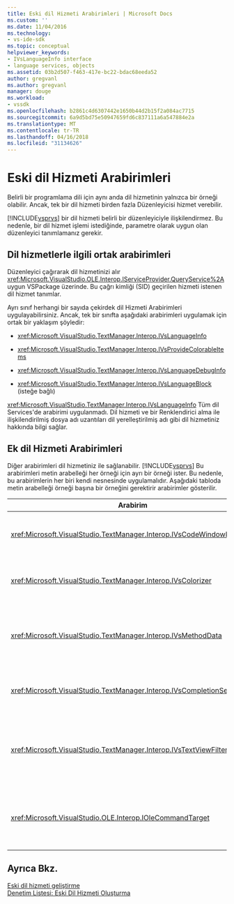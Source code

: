 ```yaml
---
title: Eski dil Hizmeti Arabirimleri | Microsoft Docs
ms.custom: ''
ms.date: 11/04/2016
ms.technology:
- vs-ide-sdk
ms.topic: conceptual
helpviewer_keywords:
- IVsLanguageInfo interface
- language services, objects
ms.assetid: 03b2d507-f463-417e-bc22-bdac68eeda52
author: gregvanl
ms.author: gregvanl
manager: douge
ms.workload:
- vssdk
ms.openlocfilehash: b2861c4d6307442e1650b44d2b15f2a084ac7715
ms.sourcegitcommit: 6a9d5bd75e50947659fd6c837111a6a547884e2a
ms.translationtype: MT
ms.contentlocale: tr-TR
ms.lasthandoff: 04/16/2018
ms.locfileid: "31134626"
---
```

# <a name="legacy-language-service-interfaces"></a>Eski dil Hizmeti Arabirimleri
Belirli bir programlama dili için aynı anda dil hizmetinin yalnızca bir örneği olabilir. Ancak, tek bir dil hizmeti birden fazla Düzenleyicisi hizmet verebilir.  
  
 [!INCLUDE[vsprvs](../../code-quality/includes/vsprvs_md.md)] bir dil hizmeti belirli bir düzenleyiciyle ilişkilendirmez. Bu nedenle, bir dil hizmet işlemi istediğinde, parametre olarak uygun olan düzenleyici tanımlamanız gerekir.  
  
## <a name="common-interfaces-associated-with-language-services"></a>Dil hizmetlerle ilgili ortak arabirimleri  
 Düzenleyici çağırarak dil hizmetinizi alır <xref:Microsoft.VisualStudio.OLE.Interop.IServiceProvider.QueryService%2A> uygun VSPackage üzerinde. Bu çağrı kimliği (SID) geçirilen hizmeti istenen dil hizmet tanımlar.  
  
 Ayrı sınıf herhangi bir sayıda çekirdek dil Hizmeti Arabirimleri uygulayabilirsiniz. Ancak, tek bir sınıfta aşağıdaki arabirimleri uygulamak için ortak bir yaklaşım şöyledir:  
  
-   <xref:Microsoft.VisualStudio.TextManager.Interop.IVsLanguageInfo>  
  
-   <xref:Microsoft.VisualStudio.TextManager.Interop.IVsProvideColorableItems>  
  
-   <xref:Microsoft.VisualStudio.TextManager.Interop.IVsLanguageDebugInfo>  
  
-   <xref:Microsoft.VisualStudio.TextManager.Interop.IVsLanguageBlock> (isteğe bağlı)  
  
 <xref:Microsoft.VisualStudio.TextManager.Interop.IVsLanguageInfo> Tüm dil Services'de arabirimi uygulanmadı. Dil hizmeti ve bir Renklendirici alma ile ilişkilendirilmiş dosya adı uzantıları dil yerelleştirilmiş adı gibi dil hizmetiniz hakkında bilgi sağlar.  
  
## <a name="additional-language-service-interfaces"></a>Ek dil Hizmeti Arabirimleri  
 Diğer arabirimleri dil hizmetiniz ile sağlanabilir. [!INCLUDE[vsprvs](../../code-quality/includes/vsprvs_md.md)] Bu arabirimleri metin arabelleği her örneği için ayrı bir örneği ister. Bu nedenle, bu arabirimlerin her biri kendi nesnesinde uygulamalıdır. Aşağıdaki tabloda metin arabelleği örneği başına bir örneğini gerektirir arabirimler gösterilir.  
  
|Arabirim|Açıklama|  
|---------------|-----------------|  
|<xref:Microsoft.VisualStudio.TextManager.Interop.IVsCodeWindowManager>|Aşağı açılan çubuğu gibi kodu penceresi adornments yönetir. Bu arabirimi kullanarak alabileceğiniz <xref:Microsoft.VisualStudio.TextManager.Interop.IVsLanguageInfo.GetCodeWindowManager%2A> yöntemi. Bir <xref:Microsoft.VisualStudio.TextManager.Interop.IVsCodeWindowManager> kod penceresi başına.|  
|<xref:Microsoft.VisualStudio.TextManager.Interop.IVsColorizer>|Dil anahtar sözcükleri ve sınırlayıcı renklendirmez. Bu arabirimi kullanarak alabileceğiniz <xref:Microsoft.VisualStudio.TextManager.Interop.IVsLanguageInfo.GetColorizer%2A> yöntemi. <xref:Microsoft.VisualStudio.TextManager.Interop.IVsColorizer> Paint zaman çağrılır. Hesaplama yoğunluklu iş içinde kaçının <xref:Microsoft.VisualStudio.TextManager.Interop.IVsColorizer> veya performans düşebilir.|  
|<xref:Microsoft.VisualStudio.TextManager.Interop.IVsMethodData>|IntelliSense parametre araç ipuçları sağlar. Dil hizmeti bu yöntemi verileri gösteren bir karakter olmalıdır tanıdığında, açık bir parantez gibi görüntülenen çağırır <xref:Microsoft.VisualStudio.TextManager.Interop.IVsMethodTipWindow.SetMethodData%2A> metin bildirmek için yöntemi görüntülemek dil hizmeti bir parametre bilgileri araç ipucu görüntülemek hazırdır. Metin görünümü daha sonra geri dil hizmeti tarafından içine yöntemleri kullanılarak çağırır <xref:Microsoft.VisualStudio.TextManager.Interop.IVsMethodData> araç ipucu görüntülemek için gerekli olan bilgileri almak için arabirim.|  
|<xref:Microsoft.VisualStudio.TextManager.Interop.IVsCompletionSet>|IntelliSense deyim tamamlama sağlar. Dil hizmeti tamamlanma listesini görüntülemek hazır olduğunda, çağıran <xref:Microsoft.VisualStudio.TextManager.Interop.IVsTextView.UpdateCompletionStatus%2A> metin görünümü yöntemi. Metin görünümü daha sonra geri dil hizmeti tarafından içine yöntemleri kullanarak çağırır <xref:Microsoft.VisualStudio.TextManager.Interop.IVsCompletionSet> nesnesi.|  
|<xref:Microsoft.VisualStudio.TextManager.Interop.IVsTextViewFilter>|Komut işleyici kullanarak metin görünümü değiştirilmek üzere sağlar. İçinde uygulamadan sınıfı <xref:Microsoft.VisualStudio.TextManager.Interop.IVsTextViewFilter> arabirimi ayrıca uygulanmalı <xref:Microsoft.VisualStudio.OLE.Interop.IOleCommandTarget> arabirimi. Metin görünümü alır <xref:Microsoft.VisualStudio.TextManager.Interop.IVsTextViewFilter> sorgulama nesne <xref:Microsoft.VisualStudio.OLE.Interop.IOleCommandTarget> içine geçirilen nesne <xref:Microsoft.VisualStudio.TextManager.Interop.IVsTextView.AddCommandFilter%2A> yöntemi. Olması gerektiğini bir <xref:Microsoft.VisualStudio.TextManager.Interop.IVsTextViewFilter> her görünüm için nesne.|  
|<xref:Microsoft.VisualStudio.OLE.Interop.IOleCommandTarget>|Kullanıcı kodu penceresine türleri komutları kesintiye uğratır. İzleme çıktısı, <xref:Microsoft.VisualStudio.OLE.Interop.IOleCommandTarget> özel tamamlama bilgileri sağlayın ve değişikliği görmek için uygulama<br /><br /> Geçirmek için <xref:Microsoft.VisualStudio.OLE.Interop.IOleCommandTarget> metin görünümü, çağrı nesnesine <xref:Microsoft.VisualStudio.TextManager.Interop.IVsTextView.AddCommandFilter%2A>.|  
  
## <a name="see-also"></a>Ayrıca Bkz.  
 [Eski dil hizmeti geliştirme](../../extensibility/internals/developing-a-legacy-language-service.md)   
 [Denetim Listesi: Eski Dil Hizmeti Oluşturma](../../extensibility/internals/checklist-creating-a-legacy-language-service.md)